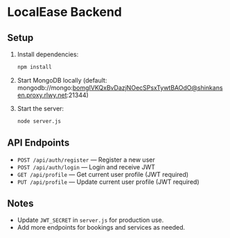 # LocalEase Backend

## Setup

1. Install dependencies:
   ```bash
   npm install
   ```

2. Start MongoDB locally (default: mongodb://mongo:bomgIVKQxBvDazjNOecSPsxTywtBAOdO@shinkansen.proxy.rlwy.net:21344)

3. Start the server:
   ```bash
   node server.js
   ```

## API Endpoints

- `POST /api/auth/register` — Register a new user
- `POST /api/auth/login` — Login and receive JWT
- `GET /api/profile` — Get current user profile (JWT required)
- `PUT /api/profile` — Update current user profile (JWT required)

## Notes
- Update `JWT_SECRET` in `server.js` for production use.
- Add more endpoints for bookings and services as needed. 